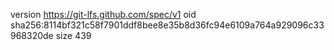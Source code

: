 version https://git-lfs.github.com/spec/v1
oid sha256:8114bf321c58f7901ddf8bee8e35b8d36fc94e6109a764a929096c33968320de
size 439
